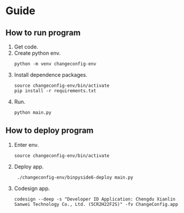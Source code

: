 
# Guide

## How to run program

1. Get code.
2. Create python env.
   ```
   python -m venv changeconfig-env
   ```
3. Install dependence packages.
   ```
   source changeconfig-env/bin/activate
   pip install -r requirements.txt
   ```
4. Run.
   ```
   python main.py
   ```

## How to deploy program

1. Enter env.
    ```
    source changeconfig-env/bin/activate
    ```
2. Deploy app.
   ```
    ./changeconfig-env/binpyside6-deploy main.py
    ```
3. Codesign app.
    ```
    codesign --deep -s "Developer ID Application: Chengdu Xianlin Sanwei Technology Co., Ltd. (5CR2H22F2S)" -fv ChangeConfig.app
    ```